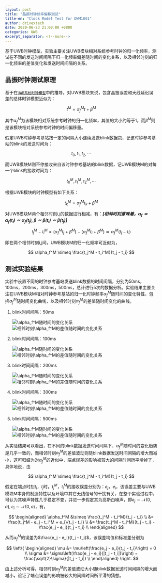 ```yaml
---
layout: post
title: "晶振时钟频率偏移测试"
title-en: "Clock Model Test for DWM1001"
author: drivextech
date: 2020-06-23 21:00:00 +0800
categories: UWB
excerpt_separator: <!--more-->
---
```


<!-- ## 摘要 -->

基于UWB时钟模型，实验主要关注UWB模块相对系统参考时钟的归一化频率，测试在不同的发送时间间隔下归一化频率偏差随时间的变化关系，以及相邻时刻的归一化频率的差值变化和发送时间间隔的关系。

<!--more-->

<!-- # 晶振时钟频率偏移测试 -->

## 晶振时钟测试原理

基于在[`UWB系统时钟模型`]()中的推导，对UWB模块来说，包含晶振误差和天线延迟误差的总体时钟模型近似为：

$$
t^M = \alpha_f^M t + \beta^M
$$

其中$\alpha_f^M$为该模块相对系统参考时钟的归一化频率，其值的大小约等于1，而$\beta^M$则是该模块相对系统参考时钟的时间偏移量。

假定UWB时钟参考基站按一定的间隔大小连续发送blink数据包，记该时钟参考基站的blink的发送时间为：

$$
t_0, t_1, t_2, \cdots
$$

而UWB模块M则不停接收来自该时钟参考基站的blink数据，记UWB模块M的对每一个blink的接收时间为：

$$
t_0^M, t_1^M, t_2^M, \cdots
$$

根据UWB模块的时钟模型有如下关系：

$$
t_k^M = \alpha_f^M t_k + \beta^M
$$

对UWB模块M两个相邻时刻i,j的数据进行相减，有：***[相邻时刻意味着，$\alpha_f \simeq \alpha_f(t_i) \simeq \alpha_f(t_j), \beta \simeq \beta(t_i) \simeq \beta(t_j)$]***

$$
t_j^M - t_i^M = (\alpha_f^M t_j + \beta^M) - (\alpha_f^M t_i + \beta^M) \simeq \alpha_f^M (t_j - t_i)
$$

即在两个相邻时刻i,j间，UWB模块M的归一化频率可近似为，

$$
\alpha_f^M \simeq \frac{t_j^M - t_i^M}{t_j - t_i}
$$

## 测试实验结果

实验中设置不同的时钟参考基站发送blink数据的时间间隔，分别为50ms，100ms，200ms，300ms，500ms，总计进行5次的数据分析。实验结果主要关注在UWB模块M相对时钟参考基站的归一化时钟频率$\alpha_f^M$随时间的变化特性，包括$\alpha_f^M$随时间变化曲线，以及相邻时刻$\alpha_f^M$的差值随时间变化的曲线。

1. blink时间间隔：50ms

    ![$\alpha_f^M$随时间的变化关系](scripts/freq_n_skip1.png)
    ![相邻时刻$\alpha_f^M$的差值随时间的变化关系](scripts/freq_n_diff_skip1.png)

1. blink时间间隔：100ms

    ![$\alpha_f^M$随时间的变化关系](scripts/freq_n_skip2.png)
    ![相邻时刻$\alpha_f^M$的差值随时间的变化关系](scripts/freq_n_diff_skip2.png)

1. blink时间间隔：200ms

    ![$\alpha_f^M$随时间的变化关系](scripts/freq_n_skip4.png)
    ![相邻时刻$\alpha_f^M$的差值随时间的变化关系](scripts/freq_n_diff_skip4.png)

1. blink时间间隔：300ms

    ![$\alpha_f^M$随时间的变化关系](scripts/freq_n_skip6.png)
    ![相邻时刻$\alpha_f^M$的差值随时间的变化关系](scripts/freq_n_diff_skip6.png)

1. blink时间间隔：500ms

    ![$\alpha_f^M$随时间的变化关系](scripts/freq_n_skip10.png)
    ![相邻时刻$\alpha_f^M$的差值随时间的变化关系](scripts/freq_n_diff_skip10.png)

从实验结果可以看出，在不同的blink数据发送时间间隔下，$\alpha_f^M$随时间的变化趋势是几乎一致的，而相邻时刻$\alpha_f^M$的差值波动则随blink数据发送时间间隔的增大而减小，这可归结为对$\alpha_f^M$的近似中，端点误差的影响被较大的间隔时间所平滑掉了，具体地说，由

$$
\alpha_f^M \simeq \frac{t_j^M - t_i^M}{t_j - t_i}
$$

假定在端点时刻$t_i$，$t_j$时，$t_j^M$，$t_i^M$的接收误差分别为：$e_j$，$e_i$，该误差主要与UWB模块M本身的制造特性以及环境中其它无线信号的干扰有关，在整个实验过程中，可认为其噪声特性几乎稳定不变，并进一步假定其为高斯白噪声，即$e_j\sim\mathcal{N}(0, \sigma), e_i\sim\mathcal{N}(0, \sigma)$，有，

$$
\begin{aligned}
\alpha_f^M &\simeq \frac{t_j^M - t_i^M}{t_j - t_i} \\
&= \frac{t_j^M - e_j - t_i^M + e_i}{t_j - t_i} \\
&= \frac{t_j^M - t_i^M}{t_j - t_i} - \frac{e_j - e_i}{t_j - t_i} \\
\end{aligned}
$$

从而$\alpha_f^M$的误差为$\frac{e_j - e_i}{t_j - t_i}$，该误差均值和标准差分别为

$$
\left\{
    \begin{aligned}
    \mu &= \mu\left(\frac{e_j - e_i}{t_j - t_i}\right) = 0 \\
    \sigma &= \sigma\left(\frac{e_j - e_i}{|t_j - t_i|}\right) = \frac{\sqrt{2}\sigma}{|t_j - t_i|} \\
    \end{aligned}
\right.
$$

由上述分析可得，相邻时刻$\alpha_f^M$的差值波动大小随blink数据发送时间间隔的增大而减小，验证了端点误差的影响被较大的间隔时间所平滑的猜想。
